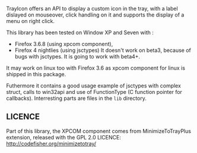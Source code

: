 TrayIcon offers an API to display a custom icon in the tray, 
with a label dislayed on mouseover, click handling on it 
and supports the display of a menu on right click.

This library has been tested on Window XP and Seven with :

* Firefox 3.6.8 (using xpcom component),
* Firefox 4 nightlies (using jsctypes) 
   It doesn't work on beta3, because of bugs with jsctypes. 
   It is going to work with beta4+.

It may work on linux too with Firefox 3.6 as xpcom component for linux 
is shipped in this package.

Futhermore it contains a good usage example of jsctypes with complex struct, 
calls to win32api and use of FunctionType (C function pointer for callbacks).
Interresting parts are files in the `lib` directory.


## LICENCE ##
Part of this library, the XPCOM component comes from MinimizeToTrayPlus
extension, released with the GPL 2.0 LICENCE:
http://codefisher.org/minimizetotray/
